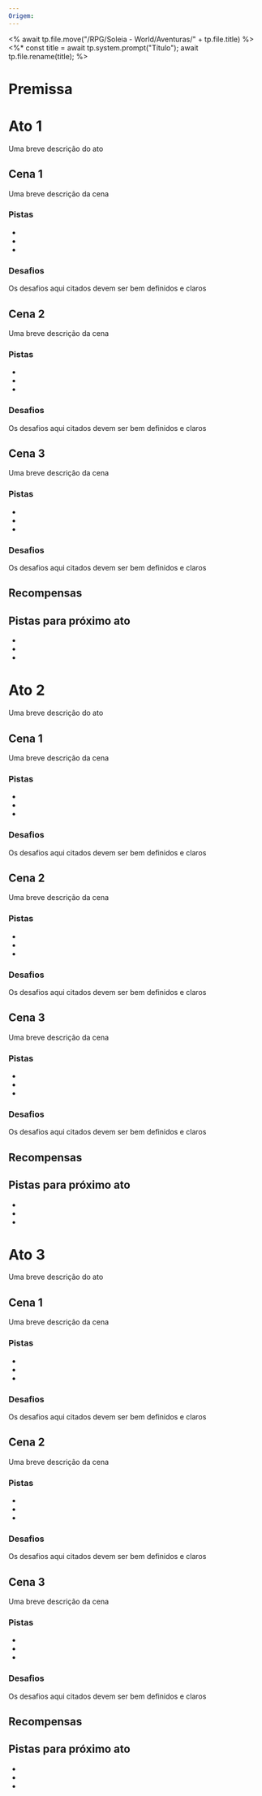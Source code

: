 ```yaml
---
Origem:
---
```

<% await tp.file.move("/RPG/Soleia - World/Aventuras/" + tp.file.title) %>
<%*
const title = await tp.system.prompt("Título");
await tp.file.rename(title);
%>
# Premissa


# Ato 1
Uma breve descrição do ato


## Cena 1
Uma breve descrição da cena

### Pistas
- 
- 
-  

### Desafios
Os desafios aqui citados devem ser bem definidos e claros


## Cena 2
Uma breve descrição da cena

### Pistas
- 
- 
-  

### Desafios
Os desafios aqui citados devem ser bem definidos e claros


## Cena 3
Uma breve descrição da cena

### Pistas
- 
- 
-  

### Desafios
Os desafios aqui citados devem ser bem definidos e claros



## Recompensas


## Pistas para próximo ato
- 
- 
-  


# Ato 2
Uma breve descrição do ato


## Cena 1
Uma breve descrição da cena

### Pistas
- 
- 
-  

### Desafios
Os desafios aqui citados devem ser bem definidos e claros


## Cena 2
Uma breve descrição da cena

### Pistas
- 
- 
-  

### Desafios
Os desafios aqui citados devem ser bem definidos e claros


## Cena 3
Uma breve descrição da cena

### Pistas
- 
- 
-  

### Desafios
Os desafios aqui citados devem ser bem definidos e claros



## Recompensas


## Pistas para próximo ato
- 
- 
-  

# Ato 3
Uma breve descrição do ato


## Cena 1
Uma breve descrição da cena

### Pistas
- 
- 
-  

### Desafios
Os desafios aqui citados devem ser bem definidos e claros


## Cena 2
Uma breve descrição da cena

### Pistas
- 
- 
-  

### Desafios
Os desafios aqui citados devem ser bem definidos e claros


## Cena 3
Uma breve descrição da cena

### Pistas
- 
- 
-  

### Desafios
Os desafios aqui citados devem ser bem definidos e claros



## Recompensas


## Pistas para próximo ato
- 
- 
-  


